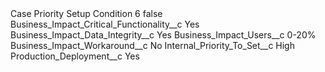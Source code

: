 <?xml version="1.0" encoding="UTF-8"?>
<CustomMetadata xmlns="http://soap.sforce.com/2006/04/metadata" xmlns:xsi="http://www.w3.org/2001/XMLSchema-instance" xmlns:xsd="http://www.w3.org/2001/XMLSchema">
    <label>Case Priority Setup Condition 6</label>
    <protected>false</protected>
    <values>
        <field>Business_Impact_Critical_Functionality__c</field>
        <value xsi:type="xsd:string">Yes</value>
    </values>
    <values>
        <field>Business_Impact_Data_Integrity__c</field>
        <value xsi:type="xsd:string">Yes</value>
    </values>
    <values>
        <field>Business_Impact_Users__c</field>
        <value xsi:type="xsd:string">0-20%</value>
    </values>
    <values>
        <field>Business_Impact_Workaround__c</field>
        <value xsi:type="xsd:string">No</value>
    </values>
    <values>
        <field>Internal_Priority_To_Set__c</field>
        <value xsi:type="xsd:string">High</value>
    </values>
    <values>
        <field>Production_Deployment__c</field>
        <value xsi:type="xsd:string">Yes</value>
    </values>
</CustomMetadata>
